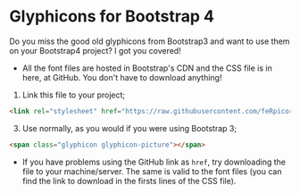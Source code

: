 # Glyphicons for Bootstrap 4

 Do you miss the good old glyphicons from Bootstrap3 and want to use them on your Bootstrap4 project? I got you covered!

* All the font files are hosted in Bootstrap's CDN and the CSS file is in here, at GitHub. You don't have to download anything!

1. Link this file to your project;

 ```html
<link rel="stylesheet" href="https://raw.githubusercontent.com/feRpicoral/GlyphiconsBootstrap4/master/glyphicons.css" type="text/css">
```
3. Use normally, as you would if you were using Bootstrap 3;

 ```html
<span class="glyphicon glyphicon-picture"></span>
```

* If you have problems using the GitHub link as `href`, try downloading the file to your machine/server. The same is valid to the font files (you can find the link to download in the firsts lines of the CSS file).
